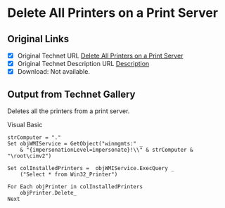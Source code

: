 # Delete All Printers on a Print Server

## Original Links

- [x] Original Technet URL [Delete All Printers on a Print Server](https://gallery.technet.microsoft.com/98a7a33b-d9fe-40c3-af3c-2eea19e9141c)
- [x] Original Technet Description URL [Description](https://gallery.technet.microsoft.com/98a7a33b-d9fe-40c3-af3c-2eea19e9141c/description)
- [x] Download: Not available.

## Output from Technet Gallery

Deletes all the printers from a print server.

Visual Basic

```
strComputer = "."
Set objWMIService = GetObject("winmgmts:" _
    & "{impersonationLevel=impersonate}!\\" & strComputer & "\root\cimv2")

Set colInstalledPrinters =  objWMIService.ExecQuery _
    ("Select * from Win32_Printer")

For Each objPrinter in colInstalledPrinters
    objPrinter.Delete_
Next
```

